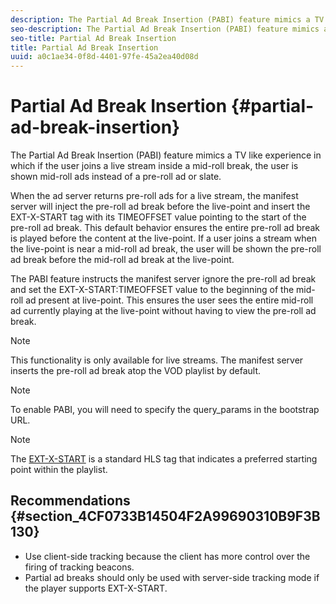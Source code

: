 ```yaml
---
description: The Partial Ad Break Insertion (PABI) feature mimics a TV like experience in which if the user joins a live stream inside a mid-roll break, the user is shown mid-roll ads instead of a pre-roll ad or slate.
seo-description: The Partial Ad Break Insertion (PABI) feature mimics a TV like experience in which if the user joins a live stream inside a mid-roll break, the user is shown mid-roll ads instead of a pre-roll ad or slate.
seo-title: Partial Ad Break Insertion
title: Partial Ad Break Insertion
uuid: a0c1ae34-0f8d-4401-97fe-45a2ea40d08d
---
```


# Partial Ad Break Insertion {#partial-ad-break-insertion}

The Partial Ad Break Insertion (PABI) feature mimics a TV like experience in which if the user joins a live stream inside a mid-roll break, the user is shown mid-roll ads instead of a pre-roll ad or slate.

When the ad server returns pre-roll ads for a live stream, the manifest server will inject the pre-roll ad break before the live-point and insert the EXT-X-START tag with its TIMEOFFSET value pointing to the start of the pre-roll ad break. This default behavior ensures the entire pre-roll ad break is played before the content at the live-point. If a user joins a stream when the live-point is near a mid-roll ad break, the user will be shown the pre-roll ad break before the mid-roll ad break at the live-point.

The PABI feature instructs the manifest server ignore the pre-roll ad break and set the EXT-X-START:TIMEOFFSET value to the beginning of the mid-roll ad present at live-point. This ensures the user sees the entire mid-roll ad currently playing at the live-point without having to view the pre-roll ad break.

>[!NOTE]
>
>This functionality is only available for live streams. The manifest server inserts the pre-roll ad break atop the VOD playlist by default.

>[!NOTE]
>
>To enable PABI, you will need to specify the  query_params  in the bootstrap URL.

>[!NOTE]
>
>The [EXT-X-START](https://tools.ietf.org/html/rfc8216#section-4.3.5.2) is a standard HLS tag that indicates a preferred starting point within the playlist.

## Recommendations {#section_4CF0733B14504F2A99690310B9F3B130}

* Use client-side tracking because the client has more control over the firing of tracking beacons. 
* Partial ad breaks should only be used with server-side tracking mode if the player supports EXT-X-START.

